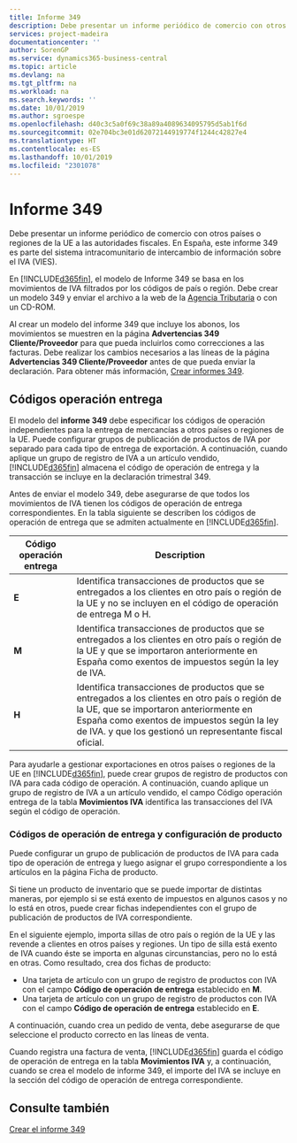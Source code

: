 ```yaml
---
title: Informe 349
description: Debe presentar un informe periódico de comercio con otros países o regiones de la UE a las autoridades fiscales. En España, este informe 349 es parte del sistema intracomunitario de intercambio de información sobre el IVA (VIES).
services: project-madeira
documentationcenter: ''
author: SorenGP
ms.service: dynamics365-business-central
ms.topic: article
ms.devlang: na
ms.tgt_pltfrm: na
ms.workload: na
ms.search.keywords: ''
ms.date: 10/01/2019
ms.author: sgroespe
ms.openlocfilehash: d40c3c5a0f69c38a89a4089634095795d5ab1f6d
ms.sourcegitcommit: 02e704bc3e01d62072144919774f1244c42827e4
ms.translationtype: HT
ms.contentlocale: es-ES
ms.lasthandoff: 10/01/2019
ms.locfileid: "2301078"
---
```

# <a name="report-349"></a>Informe 349
Debe presentar un informe periódico de comercio con otros países o regiones de la UE a las autoridades fiscales. En España, este informe 349 es parte del sistema intracomunitario de intercambio de información sobre el IVA (VIES).  

En [!INCLUDE[d365fin](../../includes/d365fin_md.md)], el modelo de Informe 349 se basa en los movimientos de IVA filtrados por los códigos de país o región. Debe crear un modelo 349 y enviar el archivo a la web de la [Agencia Tributaria](https://go.microsoft.com/fwlink/?LinkId=238181) o con un CD-ROM.  

Al crear un modelo del informe 349 que incluye los abonos, los movimientos se muestren en la página **Advertencias 349 Cliente/Proveedor** para que pueda incluirlos como correcciones a las facturas. Debe realizar los cambios necesarios a las líneas de la página **Advertencias 349 Cliente/Proveedor** antes de que pueda enviar la declaración. Para obtener más información, [Crear informes 349](how-to-create-report-349.md).  

## <a name="delivery-operation-codes"></a>Códigos operación entrega  
El modelo del **informe 349** debe especificar los códigos de operación independientes para la entrega de mercancías a otros países o regiones de la UE. Puede configurar grupos de publicación de productos de IVA por separado para cada tipo de entrega de exportación. A continuación, cuando aplique un grupo de registro de IVA a un artículo vendido, [!INCLUDE[d365fin](../../includes/d365fin_md.md)] almacena el código de operación de entrega y la transacción se incluye en la declaración trimestral 349.  

Antes de enviar el modelo 349, debe asegurarse de que todos los movimientos de IVA tienen los códigos de operación de entrega correspondientes. En la tabla siguiente se describen los códigos de operación de entrega que se admiten actualmente en [!INCLUDE[d365fin](../../includes/d365fin_md.md)].  

|Código operación entrega|Description|  
|-----------------------------|---------------------------------------|  
|**E**|Identifica transacciones de productos que se entregados a los clientes en otro país o región de la UE y no se incluyen en el código de operación de entrega M o H.|  
|**M**|Identifica transacciones de productos que se entregados a los clientes en otro país o región de la UE y que se importaron anteriormente en España como exentos de impuestos según la ley de IVA.|  
|**H**|Identifica transacciones de productos que se entregados a los clientes en otro país o región de la UE, que se importaron anteriormente en España como exentos de impuestos según la ley de IVA. y que los gestionó un representante fiscal oficial.|  

 Para ayudarle a gestionar exportaciones en otros países o regiones de la UE en [!INCLUDE[d365fin](../../includes/d365fin_md.md)], puede crear grupos de registro de productos con IVA para cada código de operación. A continuación, cuando aplique un grupo de registro de IVA a un artículo vendido, el campo Código operación entrega de la tabla **Movimientos IVA** identifica las transacciones del IVA según el código de operación.  

### <a name="delivery-operation-codes-and-item-setup"></a>Códigos de operación de entrega y configuración de producto  
Puede configurar un grupo de publicación de productos de IVA para cada tipo de operación de entrega y luego asignar el grupo correspondiente a los artículos en la página Ficha de producto.  

Si tiene un producto de inventario que se puede importar de distintas maneras, por ejemplo si se está exento de impuestos en algunos casos y no lo está en otros, puede crear fichas independientes con el grupo de publicación de productos de IVA correspondiente.  

En el siguiente ejemplo, importa sillas de otro país o región de la UE y las revende a clientes en otros países y regiones. Un tipo de silla está exento de IVA cuando éste se importa en algunas circunstancias, pero no lo está en otras. Como resultado, crea dos fichas de producto:  

- Una tarjeta de artículo con un grupo de registro de productos con IVA con el campo **Código de operación de entrega** establecido en **M**.  
- Una tarjeta de artículo con un grupo de registro de productos con IVA con el campo **Código de operación de entrega** establecido en **E**.  

A continuación, cuando crea un pedido de venta, debe asegurarse de que seleccione el producto correcto en las líneas de venta.  

Cuando registra una factura de venta, [!INCLUDE[d365fin](../../includes/d365fin_md.md)] guarda el código de operación de entrega en la tabla **Movimientos IVA** y, a continuación, cuando se crea el modelo de informe 349, el importe del IVA se incluye en la sección del código de operación de entrega correspondiente.  

## <a name="see-also"></a>Consulte también  
 [Crear el informe 349](how-to-create-report-349.md)
